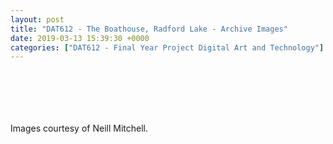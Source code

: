 ```yaml
---
layout: post
title: "DAT612 - The Boathouse, Radford Lake - Archive Images"
date: 2019-03-13 15:39:30 +0000
categories: ["DAT612 - Final Year Project Digital Art and Technology"]
---
```


<figure class="wp-block-gallery has-nested-images columns-default is-cropped"><figure class="wp-block-image size-large"><a href="{{ site.baseurl }}/wp-content/uploads/2023/05/boathouse-radford-lake-archive-image_46451516295_o-scaled.jpg"><img src="https://www.circleseven.co.uk/wp-content/uploads/2023/05/boathouse-radford-lake-archive-image_46451516295_o-1024x781.jpg" alt="" class="wp-image-1045"/></a></figure>

<figure class="wp-block-image size-large"><a href="{{ site.baseurl }}/wp-content/uploads/2023/05/boathouse-radford-lake-archive-image_47313764052_o-scaled.jpg"><img src="https://www.circleseven.co.uk/wp-content/uploads/2023/05/boathouse-radford-lake-archive-image_47313764052_o-1024x808.jpg" alt="" class="wp-image-1044"/></a></figure>

<figure class="wp-block-image size-large"><a href="{{ site.baseurl }}/wp-content/uploads/2023/05/boathouse-radford-lake-archive-image_47313764412_o-scaled.jpg"><img src="https://www.circleseven.co.uk/wp-content/uploads/2023/05/boathouse-radford-lake-archive-image_47313764412_o-1024x804.jpg" alt="" class="wp-image-1043"/></a></figure>

<figure class="wp-block-image size-large"><a href="{{ site.baseurl }}/wp-content/uploads/2023/05/boathouse-radford-lake-archive-image_46451516815_o-scaled.jpg"><img src="https://www.circleseven.co.uk/wp-content/uploads/2023/05/boathouse-radford-lake-archive-image_46451516815_o-1024x642.jpg" alt="" class="wp-image-1041"/></a></figure>

<figure class="wp-block-image size-large"><a href="{{ site.baseurl }}/wp-content/uploads/2023/05/boathouse-radford-lake-archive-image_46451516625_o-scaled.jpg"><img src="https://www.circleseven.co.uk/wp-content/uploads/2023/05/boathouse-radford-lake-archive-image_46451516625_o-scaled.jpg" alt="" class="wp-image-1042"/></a></figure>

<figure class="wp-block-image size-large"><a href="{{ site.baseurl }}/wp-content/uploads/2023/05/boathouse-radford-lake-archive-image_47313764592_o.jpg"><img src="https://www.circleseven.co.uk/wp-content/uploads/2023/05/boathouse-radford-lake-archive-image_47313764592_o-654x1024.jpg" alt="" class="wp-image-1040"/></a></figure>
</figure>

Images courtesy of Neill Mitchell.
